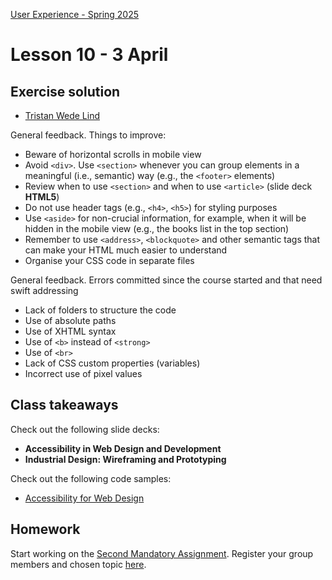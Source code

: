 [User Experience - Spring 2025](https://github.com/arturomorarioja-kea/WD_UX_F25/blob/main/README.md)

# Lesson 10 - 3 April

## Exercise solution
- [Tristan Wede Lind](https://github.com/arturomorarioja/kea_css_tristan_solution/)

General feedback. Things to improve:
- Beware of horizontal scrolls in mobile view
- Avoid `<div>`. Use `<section>` whenever you can group elements in a meaningful (i.e., semantic) way (e.g., the `<footer>` elements)
- Review when to use `<section>` and when to use `<article>` (slide deck **HTML5**)
- Do not use header tags (e.g., `<h4>`, `<h5>`) for styling purposes
- Use `<aside>` for non-crucial information, for example, when it will be hidden in the mobile view (e.g., the books list in the top section)
- Remember to use `<address>`, `<blockquote>` and other semantic tags that can make your HTML much easier to understand
- Organise your CSS code in separate files

General feedback. Errors committed since the course started and that need swift addressing
- Lack of folders to structure the code
- Use of absolute paths
- Use of XHTML syntax
- Use of `<b>` instead of `<strong>`
- Use of `<br>`
- Lack of CSS custom properties (variables)
- Incorrect use of pixel values

## Class takeaways
Check out the following slide decks:
- **Accessibility in Web Design and Development**
- **Industrial Design: Wireframing and Prototyping**
  
Check out the following code samples:
- [Accessibility for Web Design](https://github.com/arturomorarioja/accessibility_web_design)

## Homework
Start working on the [Second Mandatory Assignment](https://kea-fronter.itslearning.com/LearningToolElement/ViewLearningToolElement.aspx?LearningToolElementId=1344539). Register your group members and chosen topic [here](https://studkea.sharepoint.com/:x:/s/TeamWEB-F25-UserExperience/EeIZf9mYctpMqd9UPBZqGWcBjSzXOjMvNmh7bdR0AvnB9w?e=Fico4T).

